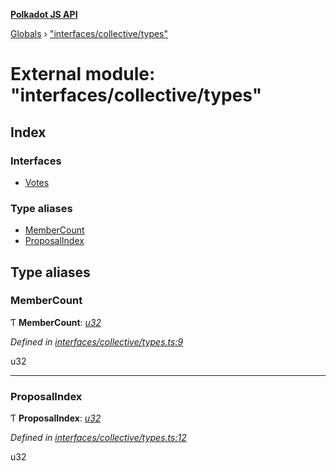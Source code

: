 **[Polkadot JS API](../README.md)**

[Globals](../globals.md) › [&quot;interfaces/collective/types&quot;](_interfaces_collective_types_.md)

# External module: "interfaces/collective/types"

## Index

### Interfaces

* [Votes](../interfaces/_interfaces_collective_types_.votes.md)

### Type aliases

* [MemberCount](_interfaces_collective_types_.md#membercount)
* [ProposalIndex](_interfaces_collective_types_.md#proposalindex)

## Type aliases

###  MemberCount

Ƭ **MemberCount**: *[u32](../interfaces/_interfaceregistry_.interfaceregistry.md#u32)*

*Defined in [interfaces/collective/types.ts:9](https://github.com/polkadot-js/api/blob/f8ec93a/packages/types/src/interfaces/collective/types.ts#L9)*

u32

___

###  ProposalIndex

Ƭ **ProposalIndex**: *[u32](../interfaces/_interfaceregistry_.interfaceregistry.md#u32)*

*Defined in [interfaces/collective/types.ts:12](https://github.com/polkadot-js/api/blob/f8ec93a/packages/types/src/interfaces/collective/types.ts#L12)*

u32